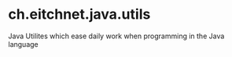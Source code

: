 ch.eitchnet.java.utils
======================
Java Utilites which ease daily work when programming in the Java language
